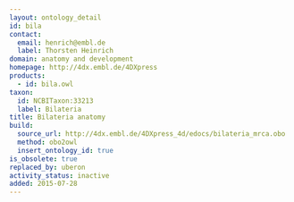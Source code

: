 ```yaml
---
layout: ontology_detail
id: bila
contact:
  email: henrich@embl.de
  label: Thorsten Heinrich
domain: anatomy and development
homepage: http://4dx.embl.de/4DXpress
products:
  - id: bila.owl
taxon:
  id: NCBITaxon:33213
  label: Bilateria
title: Bilateria anatomy
build:
  source_url: http://4dx.embl.de/4DXpress_4d/edocs/bilateria_mrca.obo
  method: obo2owl
  insert_ontology_id: true
is_obsolete: true
replaced_by: uberon
activity_status: inactive
added: 2015-07-28
---
```

